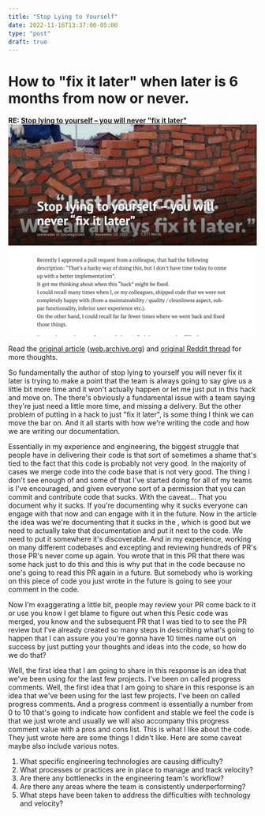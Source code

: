 ```yaml
---
title: "Stop Lying to Yourself"
date: 2022-11-16T13:37:00-05:00
type: "post"
draft: true
---
```


# How to "fix it later" when later is 6 months from now or never.

**RE: [Stop lying to yourself – you will never "fix it later"](https://uselessdevblog.wordpress.com/2022/11/10/stop-lying-to-yourself-you-will-never-fix-it-later/)**
![Cole's screen capture of Stop lying to yourself – you will never “fix it later” – The Useless Dev blog 2022-11-16 at 05.09.17@2x.png](./Stop-lying-to-yourself-–-you-will-never-fix-it-later–The-Useless-Dev-blog@2x.png)

Read the <a href="https://uselessdevblog.wordpress.com/2022/11/10/stop-lying-to-yourself-you-will-never-fix-it-later/">original article</a> ([web.archive.org](https://web.archive.org/web/20221116101813/https://uselessdevblog.wordpress.com/2022/11/10/stop-lying-to-yourself-you-will-never-fix-it-later/)) and [original Reddit thread](https://www.reddit.com/r/programming/comments/yv0zy5/stop_lying_to_yourself_you_will_never_fix_it_later/) for more thoughts.

So fundamentally the author of stop lying to yourself you will never fix it later is trying to make a point that the team is always going to say give us a little bit more time and it won't actually happen or let me just put in this hack and move on. The there's obviously a fundamental issue with a team saying they're just need a little more time, and missing a delivery. But the other problem of putting in a hack to just "fix it later", is some thing I think we can move the bar on. And it all starts with how we're writing the code and how we are writing our documentation.

Essentially in my experience and engineering, the biggest struggle that people have in delivering their code is that sort of sometimes a shame that's tied to the fact that this code is probably not very good. In the majority of cases we merge code into the code base that is not very good. The thing I don't see enough of and some of that I've started doing for all of my teams is I've encouraged, and given everyone sort of a permission that you can commit and contribute code that sucks. With the caveat… That you document why it sucks. If you're documenting why it sucks everyone can engage with that now and can engage with it in the future. Now in the article the idea was we're documenting that it sucks in the , which is good but we need to actually take that documentation and put it next to the code. We need to put it somewhere it's discoverable. And in my experience, working on many different codebases and excepting and reviewing hundreds of PR's those PR's never come up again. You wrote that in this PR that there was some hack just to do this and this is why put that in the code because no one's going to read this PR again in a future. But somebody who is working on this piece of code you just wrote in the future is going to see your comment in the code. 
 
Now I'm exaggerating a little bit, people may review your PR come back to it or use you know I get blame to figure out when this Pesic code was merged, you know and the subsequent PR that I was tied to to see the PR review but I've already created so many steps in describing what's going to happen that I can assure you you're gonna have 10 times name out on success by just putting your thoughts and ideas into the code, so how do we do that?

 Well, the first idea that I am going to share in this response is an idea that we've been using for the last few projects. I've been on called progress comments.
Well, the first idea that I am going to share in this response is an idea that we've been using for the last few projects. I've been on called progress comments.
And a progress comment is essentially a number from 0 to 10 that's going to indicate how confident and stable we feel the code is that we just wrote and usually we will also accompany this progress comment value with a pros and cons list. This is what I like about the code. They just wrote here are some things I didn't like. Here are some caveat maybe also include various notes.

1. What specific engineering technologies are causing difficulty?
2. What processes or practices are in place to manage and track velocity?
3. Are there any bottlenecks in the engineering team's workflow?
4. Are there any areas where the team is consistently underperforming?
5. What steps have been taken to address the difficulties with technology and velocity?
